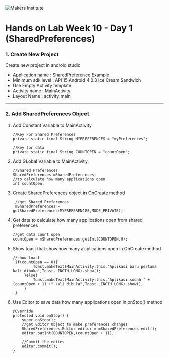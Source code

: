 ![Makers Institute](https://makersinstitute.id/img/logo-makersinstitute.png)

# Hands on Lab Week 10 - Day 1 (SharedPreferences)

### <a name="lab11"></a>1. Create New Project

Create new project in android studio

- Application name : SharedPreference Example
- Minimum sdk level : API 15 Android 4.0.3 Ice Cream Sandwich
- Use Empty Activity template
- Activity name : MainActivity
- Layout Name : activity_main

---

### <a name="lab12"></a>2. Add SharedPreferences Object

1. Add Constant Variable to MainActivity
    ```
    //Key For Shared Preferences
    private static final String MYPREFERENCES = "myPreferences";

    //Key for data
    private static final String COUNTOPEN = "countOpen";
    ```

2. Add GLobal Variable to MainActivity 
    ```
    //Shared Preferences
    SharedPreferences mSharedPreferences;
    //to calculate how many applications open
    int countOpen;
    ```

3. Create SharedPreferences object in OnCreate method
    ```
     //get Shared Preferences
     mSharedPreferences = getSharedPreferences(MYPREFERENCES,MODE_PRIVATE);
    ```


4. Get data to calculate how many applications open from shared preferences 
    ```
    //get data count open
    countOpen = mSharedPreferences.getInt(COUNTOPEN,0);
    ```

5. Show toast that show how many applications open in OnCreate method
   ```
   //show toast
    if(countOpen == 0){
            Toast.makeText(MainActivity.this,"Aplikasi baru pertama kali dibuka",Toast.LENGTH_LONG).show();
        }else{
            Toast.makeText(MainActivity.this,"Aplikasi sudah " +  (countOpen + 1) +" kali dibuka",Toast.LENGTH_LONG).show();
        }
    }
   ``` 

6. Use Editor to save data how many applications open in onStop() method
    ```
   @Override
    protected void onStop() {
        super.onStop();
        //get Editor Object to make preferences changes
        SharedPreferences.Editor editor = mSharedPreferences.edit();
        editor.putInt(COUNTOPEN,(countOpen + 1));

        //Commit the edites
        editor.commit();
    }
    ```








